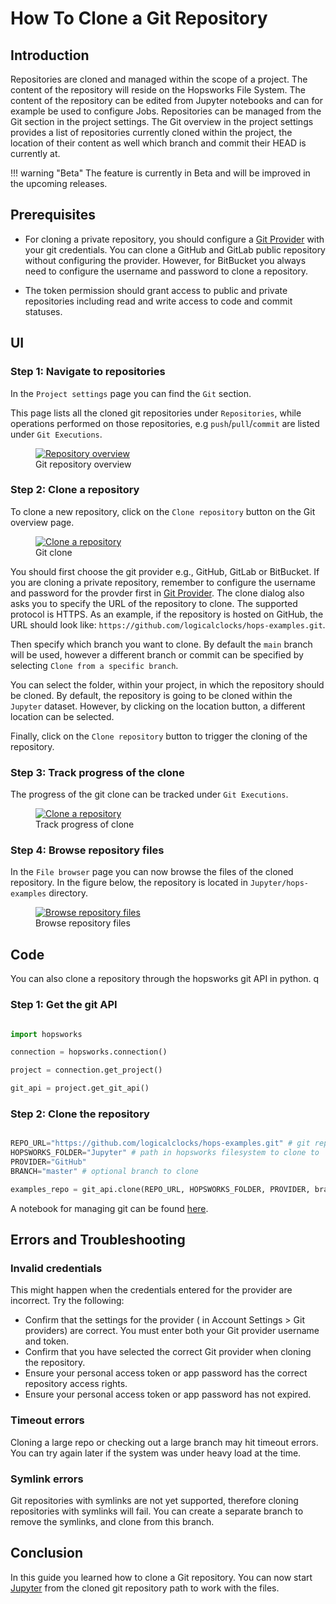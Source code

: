 # How To Clone a Git Repository

## Introduction

Repositories are cloned and managed within the scope of a project. The content of the repository will reside on the Hopsworks File System. The content of the repository can be edited from Jupyter notebooks and can for example be used to configure Jobs.
Repositories can be managed from the Git section in the project settings. The Git overview in the project settings provides a list of repositories currently cloned within the project, the location of their content as well which branch and commit their HEAD is currently at.

!!! warning "Beta"
    The feature is currently in Beta and will be improved in the upcoming releases.

## Prerequisites

- For cloning a private repository, you should configure a [Git Provider](configure_git_provider.md) with your git credentials. You can clone a GitHub and GitLab public repository without configuring the provider. However, for BitBucket you always need to configure the username and password to clone a repository.

- The token permission should grant access to public and private repositories including read and write access to code and commit statuses.

## UI

### Step 1: Navigate to repositories

In the `Project settings` page you can find the `Git` section.

This page lists all the cloned git repositories under `Repositories`, while operations performed on those repositories, e.g `push`/`pull`/`commit` are listed under `Git Executions`.

<p align="center">
  <figure>
    <a  href="../../../../assets/images/guides/git/repository_overview.png">
      <img src="../../../../assets/images/guides/git/repository_overview.png" alt="Repository overview">
    </a>
    <figcaption>Git repository overview</figcaption>
  </figure>
</p>

### Step 2: Clone a repository

To clone a new repository, click on the `Clone repository` button on the Git overview page.

<p align="center">
  <figure>
    <a  href="../../../../assets/images/guides/git/clone_repo_dialog.png">
      <img src="../../../../assets/images/guides/git/clone_repo_dialog.png" alt="Clone a repository">
    </a>
    <figcaption>Git clone</figcaption>
  </figure>
</p>

You should first choose the git provider e.g., GitHub, GitLab or BitBucket. If you are cloning a private repository, remember to configure the username and password for the provder first in [Git Provider](configure_git_provider.md). The clone dialog also asks you to specify the URL of the repository to clone. The supported protocol is HTTPS. As an example, if the repository is hosted on GitHub, the URL should look like: `https://github.com/logicalclocks/hops-examples.git`.

Then specify which branch you want to clone. By default the `main` branch will be used, however a different branch or commit can be specified by selecting `Clone from a specific branch`.

You can select the folder, within your project, in which the repository should be cloned. By default, the repository is going to be cloned within the `Jupyter` dataset. However, by clicking on the location button, a different location can be selected.

Finally, click on the `Clone repository` button to trigger the cloning of the repository.

### Step 3: Track progress of the clone

The progress of the git clone can be tracked under `Git Executions`.

<p align="center">
  <figure>
    <a  href="../../../../assets/images/guides/git/repo_cloning.png">
      <img src="../../../../assets/images/guides/git/repo_cloning.png" alt="Clone a repository">
    </a>
    <figcaption>Track progress of clone</figcaption>
  </figure>
</p>

### Step 4: Browse repository files

In the `File browser` page you can now browse the files of the cloned repository. In the figure below, the repository is located in `Jupyter/hops-examples` directory.

<p align="center">
  <figure>
    <a  href="../../../../assets/images/guides/git/browse_repo_files.png">
      <img src="../../../../assets/images/guides/git/browse_repo_files.png" alt="Browse repository files">
    </a>
    <figcaption>Browse repository files</figcaption>
  </figure>
</p>

## Code
You can also clone a repository through the hopsworks git API in python.
q
### Step 1: Get the git API

```python

import hopsworks

connection = hopsworks.connection()

project = connection.get_project()

git_api = project.get_git_api()

```

### Step 2: Clone the repository

```python

REPO_URL="https://github.com/logicalclocks/hops-examples.git" # git repository
HOPSWORKS_FOLDER="Jupyter" # path in hopsworks filesystem to clone to
PROVIDER="GitHub"
BRANCH="master" # optional branch to clone

examples_repo = git_api.clone(REPO_URL, HOPSWORKS_FOLDER, PROVIDER, branch=BRANCH)

```

A notebook for managing git can be found [here](https://github.com/logicalclocks/hops-examples/blob/master/notebooks/services/git.ipynb).

## Errors and Troubleshooting
###     Invalid credentials
This might happen when the credentials entered for the provider are incorrect. Try the following:

- Confirm that the settings for the provider ( in Account Settings > Git providers) are correct. You must enter both your Git provider username and token.
- Confirm that you have selected the correct Git provider when cloning the repository.
- Ensure your personal access token or app password has the correct repository access rights.
- Ensure your personal access token or app password has not expired.

### Timeout errors
Cloning a large repo or checking out a large branch may hit timeout errors. You can try again later if the system was under heavy load at the time.

### Symlink errors
Git repositories with symlinks are not yet supported, therefore cloning repositories with symlinks will fail. You can create a separate branch to remove the symlinks, and clone from this branch.

## Conclusion

In this guide you learned how to clone a Git repository. You can now start [Jupyter](../jupyter/python_notebook.md) from the cloned git repository path to work with the files.